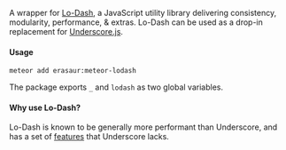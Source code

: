 A wrapper for [Lo-Dash](http://lodash.com), a JavaScript utility library delivering consistency, modularity, performance, & extras. Lo-Dash can be used as a drop-in replacement for [Underscore.js](http://underscorejs.org).

#### Usage
```
meteor add erasaur:meteor-lodash
```

The package exports `_` and `lodash` as two global variables.

#### Why use Lo-Dash?
Lo-Dash is known to be generally more performant than Underscore, and has a set of [features](https://lodash.com/#features) that Underscore lacks.
